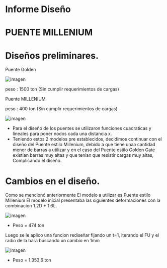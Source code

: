 # Informe Diseño 
# PUENTE MILLENIUM 

# Diseños preliminares.

Puente Golden 

![imagen](/Puente_Golden.png)

peso : 1500 ton (Sin cumplir requerimientos de cargas)

Puente MILLENIUM

peso : 400 ton (Sin cumplir requerimientos de cargas)

![imagen](/Puente_Millenium.png)

 * Para el diseño de los puentes se utilizaron funciones cuadraticas y lineales para poner nodos cada una distancia x.
 * Teniendo estos 2 modelos pre establecidos, decidimos continuar con el diseño del Puente estilo Millenium, debido a que tiene unaa cantidad menor de barras a utilizar y en      el caso del Puente estilo Golden Gate existian barras muy altas y que tenian que resistir cargas muy altas, Complicando el diseño.


# Cambios en el diseño.

 Como se mencionó anteriormente El modelo a utilizar es Puente estilo Millenium El modelo inicial presentaba las siguientes deformaciones con la combinacion 1.2D + 1.6L.
 
 ![imagen](/Deformaciones.png)
 
  * Peso = 474 ton

Luego se le aplico una funcion rediseñar fijando un t=1, iterando el FU y el radio de la bara buscando un cambio en 1mm 
 
 ![imagen](/Deformaciones_Finales.png)
 
  * Peso =  1.353,6 ton  
  
 
